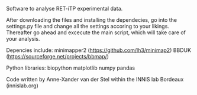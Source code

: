 Software to analyse RET-iTP experimental data.

After downloading the files and installing the dependecies, 
go into the settings.py file and change all the settings accoring to your likings. 
Thereafter go ahead and excecute the main script, which will take care of your analysis.


Depencies include:
minimapper2 (https://github.com/lh3/minimap2)
BBDUK (https://sourceforge.net/projects/bbmap/)

Python libraries:
biopython
matplotlib
numpy
pandas

Code written by Anne-Xander van der Stel
within the INNIS lab Bordeaux (innislab.org)
